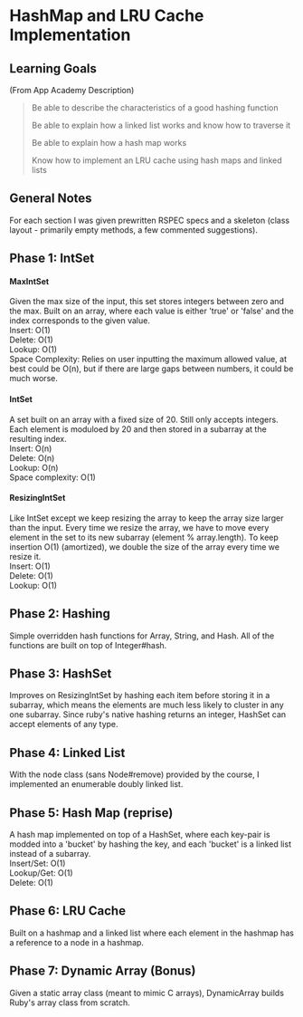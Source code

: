 # HashMap and LRU Cache Implementation
## Learning Goals
(From App Academy Description)
> Be able to describe the characteristics of a good hashing function
>
> Be able to explain how a linked list works and know how to traverse it
>
> Be able to explain how a hash map works
>
> Know how to implement an LRU cache using hash maps and linked lists
## General Notes
For each section I was given prewritten RSPEC specs and a skeleton (class layout - 
primarily empty methods, a few commented suggestions).
## Phase 1: IntSet
#### MaxIntSet
Given the max size of the input, this set stores integers between zero and the max. 
Built on an array, where each value is either 'true' or 'false' and the index
corresponds to the given value.  
Insert: O(1)  
Delete: O(1)  
Lookup: O(1)  
Space Complexity: Relies on user inputting the maximum allowed value, at best could
be O(n), but if there are large gaps between numbers, it could be much worse.
#### IntSet
A set built on an array with a fixed size of 20. Still only accepts integers.
Each element is moduloed by 20 and then stored in a subarray at the resulting index.  
Insert: O(n)  
Delete: O(n)  
Lookup: O(n)  
Space complexity: O(1)
#### ResizingIntSet
Like IntSet except we keep resizing the array to keep the array size larger than the input.
Every time we resize the array, we have to move every element in the set to its new subarray (element % array.length).
To keep insertion O(1) (amortized), we double the size of the array every time we resize it.  
Insert: O(1)  
Delete: O(1)  
Lookup: O(1)
## Phase 2: Hashing
Simple overridden hash functions for Array, String, and Hash. All of the
functions are built on top of Integer#hash.
## Phase 3: HashSet
Improves on ResizingIntSet by hashing each item before storing it in a subarray,
which means the elements are much less likely to cluster in any one subarray.
Since ruby's native hashing returns an integer, HashSet can accept elements of any type.
## Phase 4: Linked List
With the node class (sans Node#remove) provided by the course, I implemented an enumerable doubly linked list.
## Phase 5: Hash Map (reprise)
A hash map implemented on top of a HashSet, where each key-pair is modded into a 
'bucket' by hashing the key, and each 'bucket' is a linked list instead of a subarray.  
Insert/Set: O(1)  
Lookup/Get: O(1)  
Delete: O(1)
## Phase 6: LRU Cache
Built on a hashmap and a linked list where each element in the hashmap has a reference to a node in a hashmap.  
## Phase 7: Dynamic Array (Bonus)  
Given a static array class (meant to mimic C arrays), DynamicArray builds Ruby's
array class from scratch.
